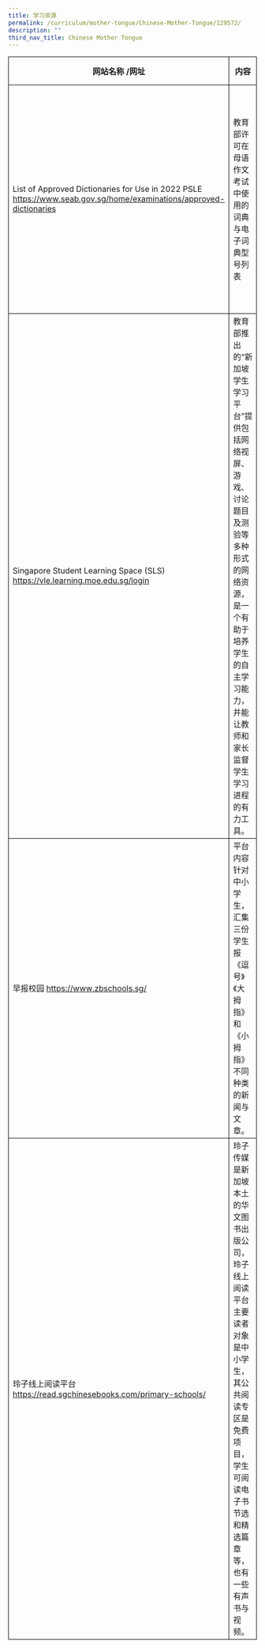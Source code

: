 ```yaml
---
title: 学习资源
permalink: /curriculum/mother-tongue/Chinese-Mother-Tongue/129572/
description: ""
third_nav_title: Chinese Mother Tongue
---
```

<table>
	<thead>
		<tr style="border:1px solid black">
			<th style="border:1px solid black">网站名称 /网址</th>
			<th style="border:1px solid black">内容</th>
			<th style="border:1px solid black">对象</th>
			<th style="border:1px solid black">作用</th>
		</tr>
	</thead>
	<tbody>
		<tr style="border:1px solid black">
			<td style="border:1px solid black">List of Approved Dictionaries for Use in 2022 PSLE <a href="https://www.seab.gov.sg/home/examinations/approved-dictionaries">https://www.seab.gov.sg/home/examinations/approved-dictionaries</a>
			</td>
			<td style="border:1px solid black">教育部许可在母语作文考试中使用的词典与电子词典型号列表
			</td>
			<td style="border:1px solid black">3到6年级的学生</td>
			<td style="border:1px solid black">辅助学生在作文考试中选用正确的词语；也可在日常学习中随时查找不会读写的词语</td>
		</tr>
		<tr style="border:1px solid black">
			<td style="border:1px solid black">Singapore Student Learning Space (SLS)
				<a href="https://vle.learning.moe.edu.sg/login">https://vle.learning.moe.edu.sg/login</a>
			</td>
			<td style="border:1px solid black">教育部推出的“新加坡学生学习平台”提供包括网络视屏、游戏、讨论题目及测验等多种形式的网络资源，是一个有助于培养学生的自主学习能力，并能让教师和家长监督学生学习进程的有力工具。
			</td>
			<td style="border:1px solid black">1到6年级的学生</td>
			<td style="border:1px solid black">教师能根据学生的学习需要，为学生量身定制合适的学习材料，让学生无论在何时何地，都能使用这个平台来温习功课，加强理解，并巩固所学的知识。
			</td>
		</tr>
		<tr style="border:1px solid black">
			<td style="border:1px solid black">
				早报校园
				<a href="https://www.zbschools.sg/">
					https://www.zbschools.sg/
				</a>
			</td>
			<td style="border:1px solid black">平台内容针对中小学生，汇集三份学生报《逗号》《大拇指》和《小拇指》不同种类的新闻与文章。
			</td>
			<td style="border:1px solid black">1到6年级的学生</td>
			<td style="border:1px solid black">培养学生的阅读兴趣与自主学习的能力，提升他们语文程度
			</td>
		</tr>
		<tr style="border:1px solid black">
			<td style="border:1px solid black">玲子线上阅读平台
				<a href="https://read.sgchinesebooks.com/primary-schools/">
					https://read.sgchinesebooks.com/primary-schools/
				</a>
			</td>
			<td style="border:1px solid black">玲子传媒是新加坡本土的华文图书出版公司，玲子线上阅读平台主要读者对象是中小学生，其公共阅读专区是免费项目，学生可阅读电子书节选和精选篇章等，也有一些有声书与视频。
			</td>
			<td style="border:1px solid black">1到6年级的学生</td>
			<td style="border:1px solid black">培养学生的阅读兴趣与自主学习的能力，提升他们语文程度</td>
		</tr>
	</tbody>
</table>
